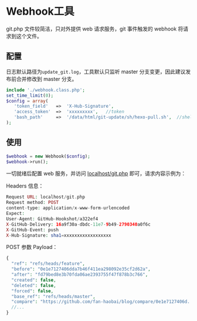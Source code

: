 Webhook工具
===========

git.php 文件较简洁，只对外提供 web 请求服务，git 事件触发的 webhook 将请求到这个文件。

## 配置

日志默认路径为`update_git.log`，工具默认只监听 master 分支变更，因此建议发布前合并修改到 master 分支。
 
```PHP
include './webhook.class.php';
set_time_limit(0);
$config = array(
   'token_field'   =>  'X-Hub-Signature',
   'access_token'  =>  'xxxxxxxxx',   //token
   'bash_path'     =>  '/data/html/git-update/sh/hexo-pull.sh',  //shell脚本路径
);
```

## 使用

```PHP
$webhook = new Webhook($config);
$webhook->run();
```

一切就绪后配置 web 服务，并访问 [localhost/git.php]() 即可，请求内容示例为：

Headers 信息：
```PHP
Request URL: localhost/git.php
Request method: POST
content-type: application/x-www-form-urlencoded
Expect: 
User-Agent: GitHub-Hookshot/a322ef4
X-GitHub-Delivery: 16a9f30a-dbdc-11e7-9b49-2790340a0f6c
X-GitHub-Event: push
X-Hub-Signature: sha1=xxxxxxxxxxxxxxxxxx
```

POST 参数 Payload：
```PHP
{
  "ref": "refs/heads/feature",
  "before": "0e1e7127406dda7b46f411ea298092e35cf2d62a",
  "after": "fd79bed8e3b70fda06ae2393755f47f878b3c766",
  "created": false,
  "deleted": false,
  "forced": false,
  "base_ref": "refs/heads/master",
  "compare": "https://github.com/fan-haobai/blog/compare/0e1e7127406d...fd79bed8e3b7",
  //...
}
```